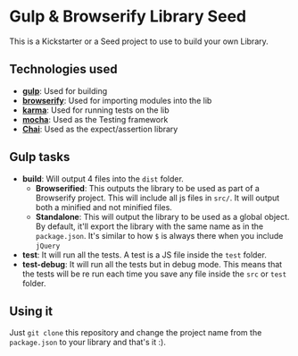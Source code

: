 # Gulp & Browserify Library Seed

This is a Kickstarter or a Seed project to use to build your own Library.

## Technologies used

* **[gulp](http://gulpjs.com/)**: Used for building
* **[browserify](http://browserify.org)**: Used for importing modules into the lib
* **[karma](http://karma-runner.github.io/0.12/index.html)**: Used for running tests on the lib
* **[mocha](http://visionmedia.github.io/mocha/)**: Used as the Testing framework
* **[Chai](http://chaijs.com/)**: Used as the expect/assertion library

## Gulp tasks

* **build**: Will output 4 files into the `dist` folder. 
  * **Browserified**: This outputs the library to be used as part of a Browserify project. This will include all js files in `src/`. It will output both a minified and not minified files.  
  * **Standalone**: This will output the library to be used as a global object. By default, it'll export the library with the same name as in the `package.json`. It's similar to how `$` is always there when you include `jQuery`
* **test**: It will run all the tests. A test is a JS file inside the `test` folder.
* **test-debug**: It will run all the tests but in debug mode. This means that the tests will be re run each time you save any file inside the `src` or `test` folder.

## Using it

Just `git clone` this repository and change the project name from the `package.json` to your library and that's it :).



